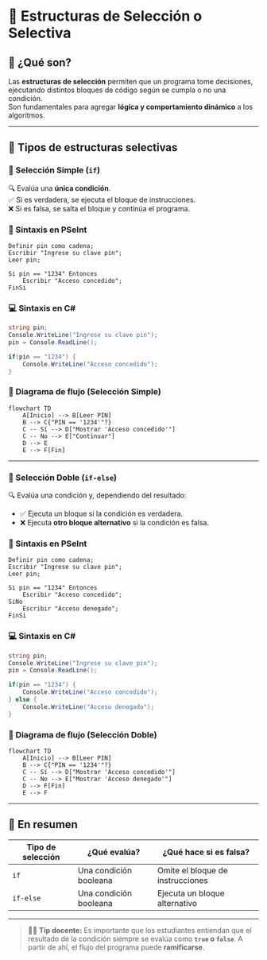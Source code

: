 # 🔸 Estructuras de Selección o Selectiva

## 🧭 ¿Qué son?

Las **estructuras de selección** permiten que un programa tome decisiones, ejecutando distintos bloques de código según se cumpla o no una condición.  
Son fundamentales para agregar **lógica y comportamiento dinámico** a los algoritmos.

---

## 🧩 Tipos de estructuras selectivas

### 🔹 Selección Simple (`if`)

🔍 Evalúa una **única condición**.  
✅ Si es verdadera, se ejecuta el bloque de instrucciones.  
❌ Si es falsa, se salta el bloque y continúa el programa.

### 📘 Sintaxis en PSeInt

```pseint
Definir pin como cadena;
Escribir "Ingrese su clave pin";
Leer pin;

Si pin == "1234" Entonces
    Escribir "Acceso concedido";
FinSi
```

### 💻 Sintaxis en C#

```csharp
string pin;
Console.WriteLine("Ingrese su clave pin");
pin = Console.ReadLine();

if(pin == "1234") {
    Console.WriteLine("Acceso concedido");
}
```

### 🔄 Diagrama de flujo (Selección Simple)

```mermaid
flowchart TD
    A[Inicio] --> B[Leer PIN]
    B --> C{"PIN == '1234'"?}
    C -- Sí --> D["Mostrar 'Acceso concedido'"]
    C -- No --> E["Continuar"]
    D --> E
    E --> F[Fin]
```

---

### 🔸 Selección Doble (`if-else`)

🔍 Evalúa una condición y, dependiendo del resultado:

- ✅ Ejecuta un bloque si la condición es verdadera.
- ❌ Ejecuta **otro bloque alternativo** si la condición es falsa.

### 📘 Sintaxis en PSeInt

```pseint
Definir pin como cadena;
Escribir "Ingrese su clave pin";
Leer pin;

Si pin == "1234" Entonces
    Escribir "Acceso concedido";
SiNo
    Escribir "Acceso denegado";
FinSi
```

### 💻 Sintaxis en C#

```csharp
string pin;
Console.WriteLine("Ingrese su clave pin");
pin = Console.ReadLine();

if(pin == "1234") {
    Console.WriteLine("Acceso concedido");
} else {
    Console.WriteLine("Acceso denegado");
}
```

### 🔄 Diagrama de flujo (Selección Doble)

```mermaid
flowchart TD
    A[Inicio] --> B[Leer PIN]
    B --> C{"PIN == '1234'"?}
    C -- Sí --> D["Mostrar 'Acceso concedido'"]
    C -- No --> E["Mostrar 'Acceso denegado'"]
    D --> F[Fin]
    E --> F
```

---

## 🧠 En resumen

| Tipo de selección | ¿Qué evalúa?           | ¿Qué hace si es falsa?           |
| ----------------- | ---------------------- | -------------------------------- |
| `if`              | Una condición booleana | Omite el bloque de instrucciones |
| `if-else`         | Una condición booleana | Ejecuta un bloque alternativo    |

---

> 🧑‍🏫 **Tip docente:** Es importante que los estudiantes entiendan que el resultado de la condición siempre se evalúa como **`true` o `false`**. A partir de ahí, el flujo del programa puede **ramificarse**.

